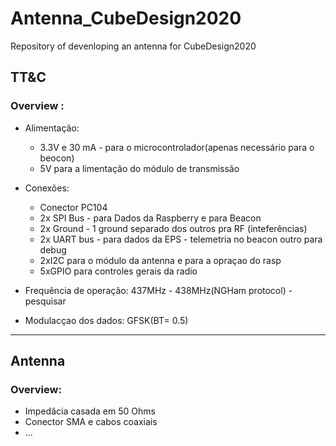 # Antenna_CubeDesign2020

Repository of devenloping an antenna for CubeDesign2020


## TT&C

### Overview :
* Alimentação:

  * 3.3V e 30 mA - para o microcontrolador(apenas necessário para o beocon)
  * 5V para a limentação do módulo de transmissão

* Conexões:

  * Conector PC104
  * 2x SPI Bus - para Dados da Raspberry e para Beacon
  * 2x Ground - 1 ground separado dos outros pra RF (inteferências) 
  * 2x UART bus - para dados da EPS - telemetria no beacon outro para debug
  * 2xI2C para o módulo da antenna e para a opraçao do rasp
  * 5xGPIO para controles gerais da radio

* Frequência de operação: 437MHz - 438MHz(NGHam protocol) - pesquisar
* Modulacçao dos dados: GFSK(BT= 0.5)

 ---
 
 ## Antenna
 
 ### Overview: 
* Impedâcia casada em 50 Ohms
* Conector SMA e cabos coaxiais
* ...

